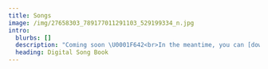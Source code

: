 ```yaml
---
title: Songs
image: /img/27658303_789177011291103_529199334_n.jpg
intro:
  blurbs: []
  description: "Coming soon \U0001F642<br>In the meantime, you can [download our songbook](/downloads/Songbook_180303.pdf) in PDF format."
  heading: Digital Song Book
---
```



